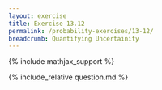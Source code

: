 ```yaml
---
layout: exercise
title: Exercise 13.12
permalink: /probability-exercises/13-12/
breadcrumb: Quantifying Uncertainity
---
```


{% include mathjax_support %}

<div><i class="arrow-up loader" data-chapter="probability-exercises" data-exercise="ex_12" data-rating="0"></i></div>
{% include_relative question.md %}
